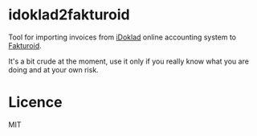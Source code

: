 idoklad2fakturoid
=================

Tool for importing invoices from [iDoklad](https://idoklad.cz/) online
accounting system to [Fakturoid](https://fakturoid.cz/).

It's a bit crude at the moment, use it only if you really know what you are
doing and at your own risk.


Licence
=======

MIT
